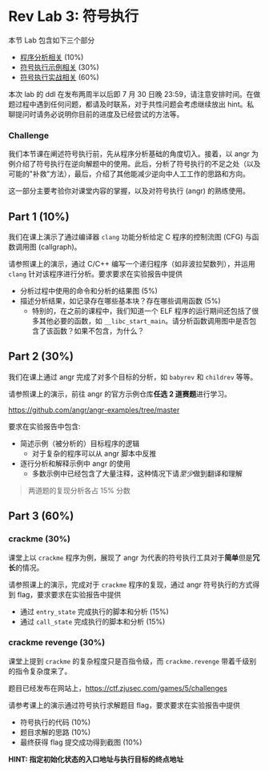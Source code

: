 # Rev Lab 3: 符号执行

本节 Lab 包含如下三个部分

- [程序分析相关](#part-1-10) (10%)
- [符号执行示例相关](#part-2-30) (30%)
- [符号执行实战相关](#part-3-60) (60%)

本次 lab 的 ddl 在发布两周半以后即 7 月 30 日晚 23:59，请注意安排时间。在做题过程中遇到任何问题，都请及时联系，对于共性问题会考虑继续放出 hint。私聊提问时请务必说明你目前的进度及已经尝试的方法等。

### Challenge

我们本节课在阐述符号执行前，先从程序分析基础的角度切入。接着，以 angr 为例介绍了符号执行在逆向解题中的使用。此后，分析了符号执行的不足之处（以及可能的"补救"方法），最后，介绍了其他能减少逆向中人工工作的思路和方向。

这一部分主要考验你对课堂内容的掌握，以及对符号执行 (angr) 的熟练使用。

## Part 1 (10%)

我们在课上演示了通过编译器 `clang` 功能分析给定 C 程序的控制流图 (CFG) 与函数调用图 (callgraph)。

请参照课上的演示，通过 C/C++ 编写一个递归程序（如非波拉契数列），并运用 `clang` 针对该程序进行分析。要求要求在实验报告中提供

- 分析过程中使用的命令和分析的结果图 (5%)
- 描述分析结果，如记录存在哪些基本块？存在哪些调用函数 (5%)
  - 特别的，在之前的课程中，我们知道一个 ELF 程序的运行期间还包括了很多其他必要的函数，如 `__libc_start_main`。请分析函数调用图中是否包含了该函数？如果不包含，为什么？

## Part 2 (30%)

我们在课上通过 angr 完成了对多个目标的分析，如 `babyrev` 和 `childrev` 等等。

请参照课上的演示，前往 angr 的官方示例仓库**任选 2 道赛题**进行学习。

https://github.com/angr/angr-examples/tree/master

要求在实验报告中包含:

- 简述示例（被分析的）目标程序的逻辑
  - 对于复杂的程序可以从 angr 脚本中反推
- 逐行分析和解释示例中 angr 的使用
  - 多数示例中已经包含了大量注释，这种情况下请*至少*做到翻译和理解

> 两道题的复现分析各占 15% 分数

## Part 3 (60%)

### crackme (30%)

课堂上以 `crackme` 程序为例，展现了 angr 为代表的符号执行工具对于**简单**但是**冗长**的情况。

请参照课上的演示，完成对于 `crackme` 程序的复现，通过 angr 符号执行的方式得到 flag，要求要求在实验报告中提供

- 通过 `entry_state` 完成执行的脚本和分析 (15%)
- 通过 `call_state` 完成执行的脚本和分析 (15%)


### crackme revenge (30%)

课堂上提到 `crackme` 的复杂程度只是百指令级，而 `crackme.revenge` 带着千级别的指令复杂度来了。

题目已经发布在网站上，https://ctf.zjusec.com/games/5/challenges

请参考课上的演示通过符号执行求解题目 flag，要求要求在实验报告中提供

- 符号执行的代码 (10%)
- 题目求解的思路 (10%)
- 最终获得 flag 提交成功得到截图 (10%)

**HINT: 指定初始化状态的入口地址与执行目标的终点地址**